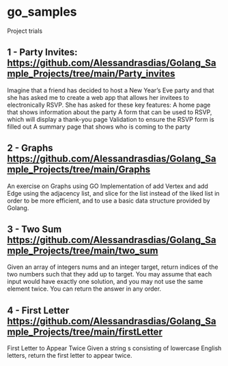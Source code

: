 # go_samples

Project trials 

1 - Party Invites:
https://github.com/Alessandrasdias/Golang_Sample_Projects/tree/main/Party_invites
------------------------------
Imagine that a friend has decided to host a New Year’s Eve party and that she has asked me to create a web app that allows her invitees to electronically RSVP. She has asked for these key features: A home page that shows information about the party A form that can be used to RSVP, which will display a thank-you page Validation to ensure the RSVP form is filled out A summary page that shows who is coming to the party


2 - Graphs
https://github.com/Alessandrasdias/Golang_Sample_Projects/tree/main/Graphs
---------------------------------
An exercise on Graphs using GO
Implementation of add Vertex and add Edge using the adjacency list, and slice for the list instead of the liked list in order to be more efficient, and to use a basic data structure provided by Golang.  


3 - Two Sum 
https://github.com/Alessandrasdias/Golang_Sample_Projects/tree/main/two_sum
---------------------------------

Given an array of integers nums and an integer target, return indices of the two numbers such that they add up to target.
You may assume that each input would have exactly one solution, and you may not use the same element twice.
You can return the answer in any order.


4 - First Letter 
https://github.com/Alessandrasdias/Golang_Sample_Projects/tree/main/firstLetter
---------------------------------

First Letter to Appear Twice
Given a string s consisting of lowercase English letters, return the first letter to appear twice.



